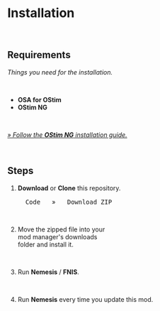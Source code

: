 
# Installation

<br>

## Requirements

*Things you need for the installation.*

<br>

- **OSA for OStim** <br>
- **OStim NG**

<br>

[*» Follow the **OStim NG** installation guide.*][OStim NG]

<br>

## Steps

1.  **Download** or **Clone** this repository.

    <kbd>  Code  </kbd>  »  <kbd>  Download ZIP  </kbd>

    <br>

2.  Move the zipped file into your <br>
    mod manager's downloads <br>
    folder and install it.

    <br>

3.  Run **Nemesis** / **FNIS**.

    <br>

4.  Run **Nemesis** every time you update this mod.

<br>


<!----------------------------------------------------------------------------->

[OStim NG]: https://www.nexusmods.com/skyrimspecialedition/articles/4550
